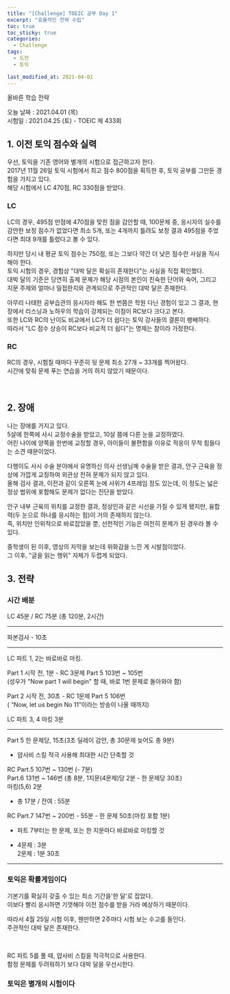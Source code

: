 ```yaml
---
title: "[Challenge] TOEIC 공부 Day 1"
excerpt: "효율적인 전략 수립"
toc: true
toc_sticky: true
categories:
  - Challenge
tags:
  - 도전
  - 토익

last_modified_at: 2021-04-01
---
```


올바른 학습 전략 

오늘 날짜 : 2021.04.01 (목) <br/>
시험일 : 2021.04.25 (토) - TOEIC 제 433회

## 1. 이전 토익 점수와 실력

우선, 토익을 기존 영어와 별개의 시험으로 접근하고자 한다.  
2017년 11월 26일 토익 시험에서 최고 점수 800점을 획득한 후, 토익 공부를 그만둔 경험을 가지고 있다.  
해당 시험에서 LC 470점, RC 330점을 받았다.

### LC
  
LC의 경우, 495점 만점에 470점을 맞힌 점을 감안할 때, 100문제 중, 응시자의 실수를 감안한 보정 점수가 없었다면 최소 5개, 또는 4개까지 틀려도 보정 결과 495점을 주었다면 최대 9개를 틀렸다고 볼 수 있다.  

하지만 당시 내 평균 토익 점수는 750점, 또는 그보다 약간 더 낮은 점수란 사실을 직시해야 한다.  
토익 시험의 경우, 경험상 "대박 달은 확실히 존재한다"는 사실을 직접 확인했다.  
대박 달의 기준은 당연히 출제 문제가 해당 시점의 본인이 친숙한 단어와 숙어, 그리고 지문 주제와 얼마나 밀접한지와 관계되므로 주관적인 대박 달은 존재한다.  

아무리 나태한 공부습관의 응시자라 해도 한 번쯤은 학원 다닌 경험이 있고 그 결과, 현장에서 리스닝과 노하우의 학습이 강제되는 이점이 RC보다 크다고 본다.  
또한 LC와 RC의 난이도 비교에서 LC가 더 쉽다는 토익 강사들의 결론이 팽배하다.  
따라서 "LC 점수 상승이 RC보다 비교적 더 쉽다"는 명제는 참이라 가정한다.


### RC

RC의 경우, 시험칠 때마다 꾸준히 뒷 문제 최소 27개 ~ 33개를 찍어왔다.  
시간에 맞춰 문제 푸는 연습을 거의 하지 않았기 때문이다.  

<br/>

## 2. 장애

나는 장애를 가지고 있다.  
5살에 한쪽에 사시 교정수술을 받았고, 10살 쯤에 다른 눈을 교정하였다.  
어린 나이에 양쪽을 한번에 교정할 경우, 아이들이 불편함을 이유로 적응이 무척 힘들다는 소견 때문이었다.

다행이도 사시 수술 분야에서 유명하신 의사 선생님께 수술을 받은 결과, 안구 근육을 정상에 가깝게 교정하여 외관상 전혀 문제가 되지 않고 있다.  
올해 검사 결과, 이전과 같이 오른쪽 눈에 사위가 4프레임 정도 있는데, 이 정도는 넓은 정상 범위에 포함해도 문제가 없다는 진단을 받았다.  

안구 내부 근육의 위치를 교정한 결과, 정상인과 같은 시선을 가질 수 있게 됐지만, 융합력(두 눈으로 하나를 응시하는 힘)이 거의 존재하지 않는다.  
즉, 위치만 인위적으로 바로잡았을 뿐, 선천적인 기능은 여전히 문제가 된 경우라 볼 수 있다.  

중학생이 된 이후, 영상의 자막을 보는데 위화감을 느낀 게 시발점이었다.  
그 이후, "글을 읽는 행위" 자체가 두렵게 되었다.  

## 3. 전략

### 시간 배분

LC 45분 / RC 75분 (총 120분, 2시간)

--------------------------------------

파본검사 - 10초

--------------------------------------

LC 파트 1, 2는 바로바로 마킹.

Part 1 시작 전, 1분 - RC 3문제 Part 5 103번 ~ 105번  
(성우가 "Now part 1 will begin" 할 때, 바로 1번 문제로 돌아와야 함)
 
Part 2 시작 전, 30초 - RC 1문제 Part 5 106번  
( “Now, let us begin No 11”이라는 방송이 나올 때까지)

LC 파트 3, 4 마킹 3분  

--------------------------------------

Part 5 한 문제당, 15초(3초 딜레이 감안, 총 30문제 늦어도 총 9분)  
- 얍사비 스킬 적극 사용해 최대한 시간 단축할 것

RC Part.5 107번 ~ 130번 (- 7분)  
Part.6 131번 ~ 146번 (총 8분, 1지문(4문제)당 2분 - 한 문제당 30초)  
마킹(5,6) 2분

- 총 17분 / 잔여 : 55분

RC Part.7 147번 ~ 200번 - 55분 - 한 문제 50초(마킹 포함 1분)

- 파트 7부터는 한 문제, 또는 한 지문마다 바로바로 마킹할 것

- 4문제 : 3분  
2문제 : 1분 30초  

--------------------------------------


### 토익은 확률게임이다

기본기를 확실히 갖출 수 있는 최소 기간을'한 달'로 잡았다.  
이보다 빨리 응시하면 기껏해야 이전 점수를 받을 거라 예상하기 때문이다.

따라서 4월 25일 시험 이후, 웬만하면 2주마다 시험 보는 수고를 들인다.  
주관적인 대박 달은 존재한다.

<br/>

RC 파트 5를 풀 때, 얍사비 스킬을 적극적으로 사용한다.  
함정 문제를 두려워하기 보다 대박 달을 우선시한다.




### 토익은 별개의 시험이다











